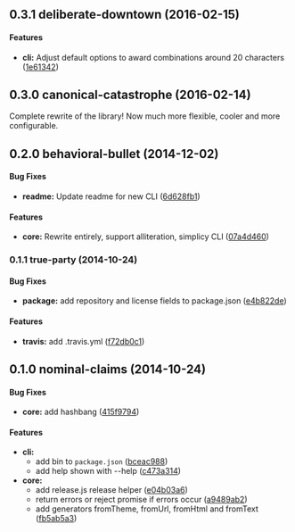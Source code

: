 ## 0.3.1 deliberate-downtown (2016-02-15)

#### Features

* **cli:** Adjust default options to award combinations around 20 characters ([1e61342](https://github.com/mikberg/codenamer/commit/https://github.com/mikberg/codenamer/commit/6d628fb120333ca66c230edb8ef5aea3434da52b))

## 0.3.0 canonical-catastrophe (2016-02-14)

Complete rewrite of the library! Now much more flexible, cooler and more
configurable.

## 0.2.0 behavioral-bullet (2014-12-02)


#### Bug Fixes

* **readme:** Update readme for new CLI ([6d628fb1](https://github.com/mikberg/codenamer/commit/6d628fb120333ca66c230edb8ef5aea3434da52b))


#### Features

* **core:** Rewrite entirely, support alliteration, simplicy CLI ([07a4d460](https://github.com/mikberg/codenamer/commit/07a4d4604371d3ecbfd6b13bcb36639650b424ad))


### 0.1.1 true-party (2014-10-24)


#### Bug Fixes

* **package:** add repository and license fields to package.json ([e4b822de](https://github.com/mikberg/codenamer/commit/e4b822dee4619175c2a4aa756f86f233e02d1907))


#### Features

* **travis:** add .travis.yml ([f72db0c1](https://github.com/mikberg/codenamer/commit/f72db0c1e3877326d439935d37ca622993430a9a))


## 0.1.0 nominal-claims (2014-10-24)


#### Bug Fixes

* **core:** add hashbang ([415f9794](https://github.com/mikberg/codenamer/commit/415f9794696c65db0b65785cc7643beda1bcbe19))


#### Features

* **cli:**
  * add bin to `package.json` ([bceac988](https://github.com/mikberg/codenamer/commit/bceac988b8a9232d6110b7dbacf24a5a349981f0))
  * add help shown with --help ([c473a314](https://github.com/mikberg/codenamer/commit/c473a314db5d59ebc2bd894fb763414fedc8c61d))
* **core:**
  * add release.js release helper ([e04b03a6](https://github.com/mikberg/codenamer/commit/e04b03a64e2e89c40c59d27342f48457a1b514c9))
  * return errors or reject promise if errors occur ([a9489ab2](https://github.com/mikberg/codenamer/commit/a9489ab2954ba51a797fd5782937072eea232dad))
  * add generators fromTheme, fromUrl, fromHtml and fromText ([fb5ab5a3](https://github.com/mikberg/codenamer/commit/fb5ab5a3427eed537c547ca641b5eb3e3b83a87e))

